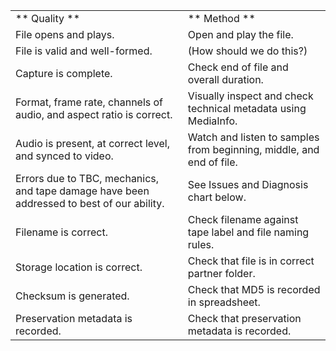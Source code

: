 <table>
  <tr>
    <td>** Quality **</td>
    <td>** Method **</td>
  </tr>
  <tr>
    <td>File opens and plays.</td>
    <td>Open and play the file.</td>
  </tr>
  <tr>
    <td>File is valid and well-formed. </td>
    <td>(How should we do this?)</td>
  </tr>
  <tr>
    <td>Capture is complete. </td>
    <td>Check end of file and overall duration.</td>
  </tr>
  <tr>
    <td>Format, frame rate, channels of audio, and aspect ratio is correct.</td>
    <td>Visually inspect and check technical metadata using MediaInfo.</td>
  </tr>
  <tr>
    <td>Audio is present, at correct level, and synced to video.</td>
    <td>Watch and listen to samples from beginning, middle, and end of file.</td>
  </tr>
  <tr>
    <td>Errors due to TBC, mechanics, and tape damage have been addressed to best of our ability.</td>
    <td>See Issues and Diagnosis chart below.</td>
  </tr>
  <tr>
    <td>Filename is correct.</td>
    <td>Check filename against tape label and file naming rules.</td>
  </tr>
  <tr>
    <td>Storage location is correct.</td>
    <td>Check that file is in correct partner folder.</td>
  </tr>
  <tr>
    <td>Checksum is generated.</td>
    <td>Check that MD5 is recorded in spreadsheet.</td>
  </tr>
  <tr>
    <td>Preservation metadata is recorded.</td>
    <td>Check that preservation metadata is recorded.</td>
  </tr>
</table>


